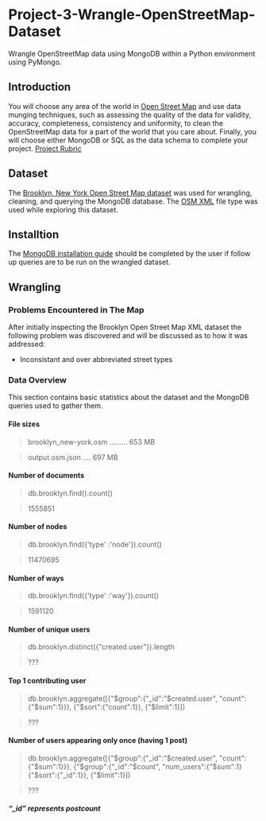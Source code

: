 # Project-3-Wrangle-OpenStreetMap-Dataset
Wrangle OpenStreetMap data using MongoDB within a Python environment using PyMongo.

## Introduction
You will choose any area of the world in [Open Street Map](https://www.openstreetmap.org) and use data munging techniques, such as assessing the quality of the data for validity, accuracy, completeness, consistency and uniformity, to clean the OpenStreetMap data for a part of the world that you care about. Finally, you will choose either MongoDB or SQL as the data schema to complete your project. [Project Rubric](https://review.udacity.com/#!/rubrics/25/view)

## Dataset
The [Brooklyn, New York Open Street Map dataset](https://mapzen.com/data/metro-extracts/metro/brooklyn_new-york/) was used for wrangling, cleaning, and querying the MongoDB database. The [OSM XML](https://s3.amazonaws.com/metro-extracts.mapzen.com/brooklyn_new-york.osm.bz2) file type was used while exploring this dataset.

## Installtion
The [MongoDB installation guide](https://docs.mongodb.com/v3.2/tutorial/install-mongodb-on-windows/) should be completed by the user if follow up queries are to be run on the wrangled dataset.

## Wrangling
### Problems Encountered in The Map
After initially inspecting the Brooklyn Open Street Map XML dataset the following problem was discovered and will be discussed as to how it was addressed:
- Inconsistant and over abbreviated street types

### Data Overview
This section contains basic statistics about the dataset and the MongoDB queries used to gather them.
                                                
#### File sizes
                                                
> brooklyn_new-york.osm ......... 653 MB

> output.osm.json .... 697 MB
                                                
#### Number of documents
                                                
> db.brooklyn.find().count()                                                

> 1555851
                                                
#### Number of nodes
                                                
> db.brooklyn.find({'type' :'node'}).count()

> 11470695
                                                
#### Number of ways
                                                
> db.brooklyn.find({'type' :'way'}).count()

> 1591120

#### Number of unique users
                                                
> db.brooklyn.distinct({"created.user"}).length

> ???
                                                
#### Top 1 contributing user
                                                
> db.brooklyn.aggregate([{"$group":{"_id":"$created.user", "count":{"$sum":1}}}, {"$sort":{"count":­1}}, {"$limit":1}])

> ???
                                                
#### Number of users appearing only once (having 1 post)
                                                
> db.brooklyn.aggregate([{"$group":{"_id":"$created.user", "count":{"$sum":1}}}, {"$group":{"_id":"$count", "num_users":{"$sum":1}{"$sort":{"_id":1}}, {"$limit":1}])

> ???
##### “_id” represents postcount

                                                
